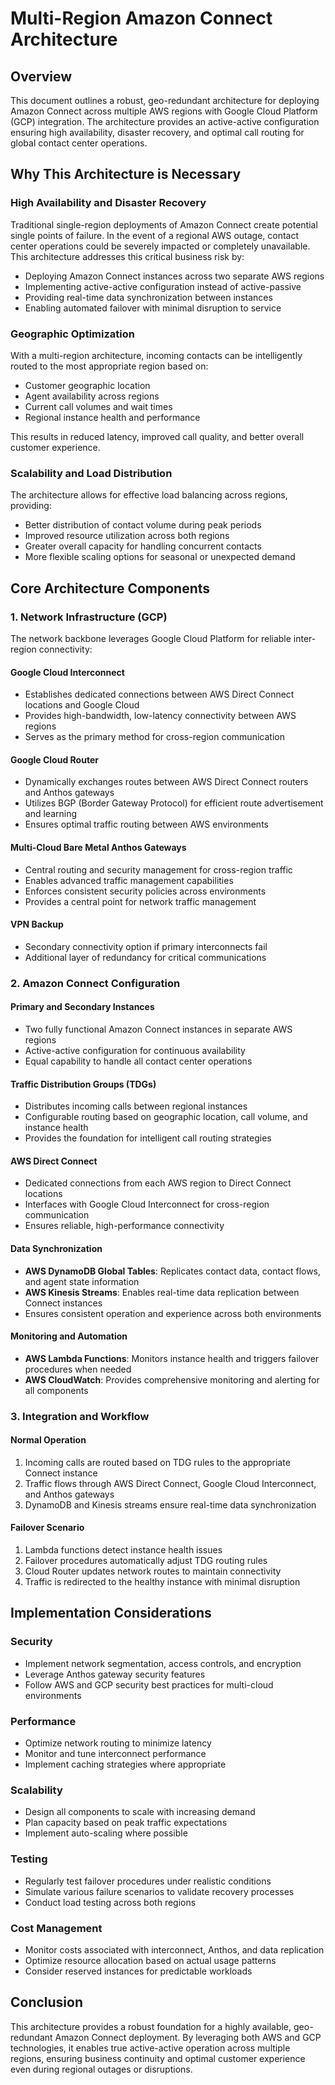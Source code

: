 # Multi-Region Amazon Connect Architecture

## Overview

This document outlines a robust, geo-redundant architecture for deploying Amazon Connect across multiple AWS regions with Google Cloud Platform (GCP) integration. The architecture provides an active-active configuration ensuring high availability, disaster recovery, and optimal call routing for global contact center operations.

## Why This Architecture is Necessary

### High Availability and Disaster Recovery

Traditional single-region deployments of Amazon Connect create potential single points of failure. In the event of a regional AWS outage, contact center operations could be severely impacted or completely unavailable. This architecture addresses this critical business risk by:

- Deploying Amazon Connect instances across two separate AWS regions
- Implementing active-active configuration instead of active-passive
- Providing real-time data synchronization between instances
- Enabling automated failover with minimal disruption to service

### Geographic Optimization

With a multi-region architecture, incoming contacts can be intelligently routed to the most appropriate region based on:

- Customer geographic location
- Agent availability across regions
- Current call volumes and wait times
- Regional instance health and performance

This results in reduced latency, improved call quality, and better overall customer experience.

### Scalability and Load Distribution

The architecture allows for effective load balancing across regions, providing:

- Better distribution of contact volume during peak periods
- Improved resource utilization across both regions
- Greater overall capacity for handling concurrent contacts
- More flexible scaling options for seasonal or unexpected demand

## Core Architecture Components

### 1. Network Infrastructure (GCP)

The network backbone leverages Google Cloud Platform for reliable inter-region connectivity:

#### Google Cloud Interconnect
- Establishes dedicated connections between AWS Direct Connect locations and Google Cloud
- Provides high-bandwidth, low-latency connectivity between AWS regions
- Serves as the primary method for cross-region communication

#### Google Cloud Router
- Dynamically exchanges routes between AWS Direct Connect routers and Anthos gateways
- Utilizes BGP (Border Gateway Protocol) for efficient route advertisement and learning
- Ensures optimal traffic routing between AWS environments

#### Multi-Cloud Bare Metal Anthos Gateways
- Central routing and security management for cross-region traffic
- Enables advanced traffic management capabilities
- Enforces consistent security policies across environments
- Provides a central point for network traffic management

#### VPN Backup
- Secondary connectivity option if primary interconnects fail
- Additional layer of redundancy for critical communications

### 2. Amazon Connect Configuration

#### Primary and Secondary Instances
- Two fully functional Amazon Connect instances in separate AWS regions
- Active-active configuration for continuous availability
- Equal capability to handle all contact center operations

#### Traffic Distribution Groups (TDGs)
- Distributes incoming calls between regional instances
- Configurable routing based on geographic location, call volume, and instance health
- Provides the foundation for intelligent call routing strategies

#### AWS Direct Connect
- Dedicated connections from each AWS region to Direct Connect locations
- Interfaces with Google Cloud Interconnect for cross-region communication
- Ensures reliable, high-performance connectivity

#### Data Synchronization
- **AWS DynamoDB Global Tables**: Replicates contact data, contact flows, and agent state information
- **AWS Kinesis Streams**: Enables real-time data replication between Connect instances
- Ensures consistent operation and experience across both environments

#### Monitoring and Automation
- **AWS Lambda Functions**: Monitors instance health and triggers failover procedures when needed
- **AWS CloudWatch**: Provides comprehensive monitoring and alerting for all components

### 3. Integration and Workflow

#### Normal Operation
1. Incoming calls are routed based on TDG rules to the appropriate Connect instance
2. Traffic flows through AWS Direct Connect, Google Cloud Interconnect, and Anthos gateways
3. DynamoDB and Kinesis streams ensure real-time data synchronization

#### Failover Scenario
1. Lambda functions detect instance health issues
2. Failover procedures automatically adjust TDG routing rules
3. Cloud Router updates network routes to maintain connectivity
4. Traffic is redirected to the healthy instance with minimal disruption

## Implementation Considerations

### Security
- Implement network segmentation, access controls, and encryption
- Leverage Anthos gateway security features
- Follow AWS and GCP security best practices for multi-cloud environments

### Performance
- Optimize network routing to minimize latency
- Monitor and tune interconnect performance
- Implement caching strategies where appropriate

### Scalability
- Design all components to scale with increasing demand
- Plan capacity based on peak traffic expectations
- Implement auto-scaling where possible

### Testing
- Regularly test failover procedures under realistic conditions
- Simulate various failure scenarios to validate recovery processes
- Conduct load testing across both regions

### Cost Management
- Monitor costs associated with interconnect, Anthos, and data replication
- Optimize resource allocation based on actual usage patterns
- Consider reserved instances for predictable workloads

## Conclusion

This architecture provides a robust foundation for a highly available, geo-redundant Amazon Connect deployment. By leveraging both AWS and GCP technologies, it enables true active-active operation across multiple regions, ensuring business continuity and optimal customer experience even during regional outages or disruptions.

